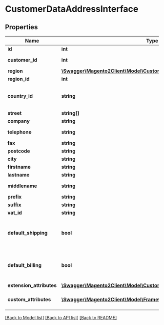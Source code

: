 # CustomerDataAddressInterface

## Properties
Name | Type | Description | Notes
------------ | ------------- | ------------- | -------------
**id** | **int** | ID | [optional] 
**customer_id** | **int** | Customer ID | [optional] 
**region** | [**\Swagger\Magento2Client\Model\CustomerDataRegionInterface**](CustomerDataRegionInterface.md) |  | [optional] 
**region_id** | **int** | Region ID | [optional] 
**country_id** | **string** | Country code in ISO_3166-2 format | [optional] 
**street** | **string[]** | Street | [optional] 
**company** | **string** | Company | [optional] 
**telephone** | **string** | Telephone number | [optional] 
**fax** | **string** | Fax number | [optional] 
**postcode** | **string** | Postcode | [optional] 
**city** | **string** | City name | [optional] 
**firstname** | **string** | First name | [optional] 
**lastname** | **string** | Last name | [optional] 
**middlename** | **string** | Middle name | [optional] 
**prefix** | **string** | Prefix | [optional] 
**suffix** | **string** | Suffix | [optional] 
**vat_id** | **string** | Vat id | [optional] 
**default_shipping** | **bool** | If this address is default shipping address. | [optional] 
**default_billing** | **bool** | If this address is default billing address | [optional] 
**extension_attributes** | [**\Swagger\Magento2Client\Model\CustomerDataAddressExtensionInterface**](CustomerDataAddressExtensionInterface.md) |  | [optional] 
**custom_attributes** | [**\Swagger\Magento2Client\Model\FrameworkAttributeInterface[]**](FrameworkAttributeInterface.md) | Custom attributes values. | [optional] 

[[Back to Model list]](../README.md#documentation-for-models) [[Back to API list]](../README.md#documentation-for-api-endpoints) [[Back to README]](../README.md)


